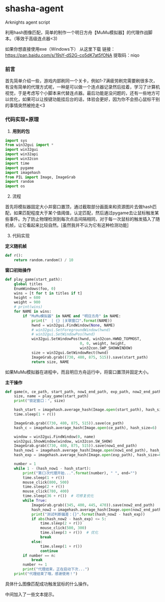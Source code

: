 # shasha-agent
Arknights agent script

利用hash图像匹配，简单的制作一个明日方舟【MuMu模拟器】的代理作战脚本。（等效于高级连点器<3)

如果你想直接使用exe（Windows下）
从这里下载
链接：https://pan.baidu.com/s/19sY-dS2G-co5dK7at5fONA 
提取码：niqo 

### 前言

首先简单介绍一些，游戏内部刷同一个关卡，例如1-7满疲劳刷完需要刷很多次，有没有简单的代理方式呢，一种是可以做一个连点器记录然后挂着，学习了计算机视觉，于是考虑写个小脚本来代替连点器。最后功能是没问题的，还有一些地方可以优化，如果可以让按键功能挂后台的话，体验会更好，因为你不会担心鼠标干别的事情突然被抢走<3

### 代码实现+原理

1. **用到的包**

```python
import sys
from win32gui import *
import win32gui
import win32api
import win32con
import time
import pygame
import imagehash
from PIL import Image, ImageGrab
import random
import os
```

2. 流程

首先将模拟器固定大小并窗口置顶，通过截取部分画面来和资源图片去做hash匹配，如果匹配程度大于某个值阈值，认定匹配，然后通过pygame去让鼠标触发某些事件。为了防止物理检测到每次点击间隔相同，对于每一次鼠标的触发插入了随机帧，让它看起来比较自然。[虽然我并不认为它有这种检测功能]

3. 代码实现

**定义随机帧**

```python
def r():
    return random.random() / 10
```

**窗口初始操作**

```python
def play_game(start_path):
    global titles
    EnumWindows(foo, 0)
    wins = [t for t in titles if t]
    height = 600
    weight = 900
    # print(wins)
    for NAME in wins:
        if "MuMu模拟器" in NAME and "明日方舟" in NAME:
            print("  | {} |关联窗口".format(NAME))
            hwnd = win32gui.FindWindow(None, NAME)
            # win32gui.SetForegroundWindow(hwnd)
            # win32gui.SetWindowPos(hwnd)
            win32gui.SetWindowPos(hwnd, win32con.HWND_TOPMOST,
                                  0, 0, weight, height,
                                  win32con.SWP_SHOWWINDOW)
            size = win32gui.GetWindowRect(hwnd)
            ImageGrab.grab((730, 480, 875, 515)).save(start_path)
            return size, NAME
```

如果MuMu模拟器在进程中，而且明日方舟运行中，将窗口置顶并固定大小。

**主干操作**

```python
def game(n, ce_path, start_path, now1_end_path, exp_path, now2_end_path):
    size, name = play_game(start_path)
    print("锁定窗口：", size)

    hash_start = imagehash.average_hash(Image.open(start_path), hash_size=6)
    time.sleep(1 + r())

    ImageGrab.grab((730, 480, 875, 515)).save(ce_path)
    hash_c = imagehash.average_hash(Image.open(ce_path), hash_size=6)

    window = win32gui.FindWindow(0, name)
    win32gui.ShowWindow(window, win32con.SW_SHOW)
    ImageGrab.grab((730, 480, 875, 515)).save(now1_end_path)
    hash_now1 = imagehash.average_hash(Image.open(now1_end_path), hash_size=6)
    hash_exp = imagehash.average_hash(Image.open(exp_path), hash_size=6)

    number = 1
    while 1 - (hash_now1 - hash_start):
        print("第{}次代理开始...".format(number), " ", end="")
        time.sleep(1 + r())
        mouse_click(800, 500)
        time.sleep(2 + r())
        mouse_click(780, 400)
        time.sleep(36 + r())  # 可修复优化
        while True:
            ImageGrab.grab((345, 400, 445, 470)).save(now2_end_path)
            hash_now2 = imagehash.average_hash(Image.open(now2_end_path), hash_size=6)
            print("测试判断偏差：{}".format(hash_now2 - hash_exp))
            if abs(hash_now2 - hash_exp) <= 5:
                time.sleep(2 + r())
                mouse_click(500, 300)
                time.sleep(3 + r())  # 优化
                break
            else:
                time.sleep(1 + r())
                continue
        if number == n:
            break
        number += 1
        print("代理结束，正在启动下次...")
    print("代理结束了哦，感谢使用！")
```

具体什么图像匹配成功触发鼠标的什么操作。

中间加入了一些文本提示。


